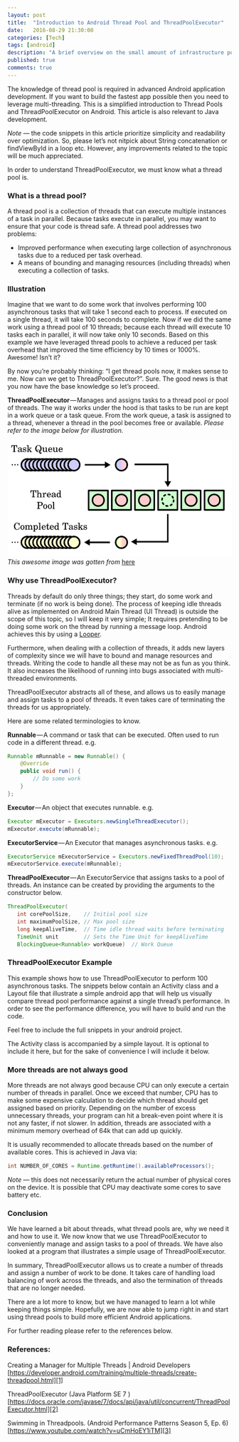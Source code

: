 ```yaml
---
layout: post
title:  "Introduction to Android Thread Pool and ThreadPoolExecutor"
date:   2016-08-29 21:30:00
categories: [Tech]
tags: [android]
description: "A brief overview on the small amount of infrastructure powering this site."
published: true
comments: true
---
```



The knowledge of thread pool is required in advanced Android application development. If you want to build the fastest app possible then you need to leverage multi-threading. This is a simplified introduction to Thread Pools and ThreadPoolExecutor on Android. This article is also relevant to Java development.

*Note* — the code snippets in this article prioritize simplicity and readability over optimization. So, please let’s not nitpick about String concatenation or findViewById in a loop etc. However, any improvements related to the topic will be much appreciated.

In order to understand ThreadPoolExecutor, we must know what a thread pool is.

### What is a thread pool?

A thread pool is a collection of threads that can execute multiple instances of a task in parallel. Because tasks execute in parallel, you may want to ensure that your code is thread safe. A thread pool addresses two problems:

* Improved performance when executing large collection of asynchronous tasks due to a reduced per task overhead.
* A means of bounding and managing resources (including threads) when executing a collection of tasks.

### Illustration

Imagine that we want to do some work that involves performing 100 asynchronous tasks that will take 1 second each to process. If executed on a single thread, it will take 100 seconds to complete. Now if we did the same work using a thread pool of 10 threads; because each thread will execute 10 tasks each in parallel, it will now take only 10 seconds. Based on this example we have leveraged thread pools to achieve a reduced per task overhead that improved the time efficiency by 10 times or 1000%. Awesome! Isn’t it?

By now you’re probably thinking: “I get thread pools now, it makes sense to me. Now can we get to ThreadPoolExecutor?”. Sure. The good news is that you now have the base knowledge so let’s proceed.

**ThreadPoolExecutor** — Manages and assigns tasks to a thread pool or pool of threads. The way it works under the hood is that tasks to be run are kept in a work queue or a task queue. From the work queue, a task is assigned to a thread, whenever a thread in the pool becomes free or available. *Please refer to the image below for illustration.*

![ThreadPool Diagram](/images/thread-pool.png)
*This awesome image was gotten from* [here][pool_img_link]

### Why use ThreadPoolExecutor?

Threads by default do only three things; they start, do some work and terminate (if no work is being done). The process of keeping idle threads alive as implemented on Android Main Thread (UI Thread) is outside the scope of this topic, so I will keep it very simple; It requires pretending to be doing some work on the thread by running a message loop. Android achieves this by using a [Looper][looper_link].

Furthermore, when dealing with a collection of threads, it adds new layers of complexity since we will have to bound and manage resources and threads. Writing the code to handle all these may not be as fun as you think. It also increases the likelihood of running into bugs associated with multi-threaded environments.

ThreadPoolExecutor abstracts all of these, and allows us to easily manage and assign tasks to a pool of threads. It even takes care of terminating the threads for us appropriately.

Here are some related terminologies to know.

**Runnable** — A command or task that can be executed. Often used to run code in a different thread. e.g.

```java
Runnable mRunnable = new Runnable() {
    @Override
    public void run() {
        // Do some work
    }
};
```

**Executor** — An object that executes runnable. e.g.

```java
Executor mExecutor = Executors.newSingleThreadExecutor();
mExecutor.execute(mRunnable);
```

**ExecutorService** — An Executor that manages asynchronous tasks. e.g.

```java
ExecutorService mExecutorService = Executors.newFixedThreadPool(10);
mExecutorService.execute(mRunnable);
```


**ThreadPoolExecutor** — An ExecutorService that assigns tasks to a pool of threads. An instance can be created by providing the arguments to the constructor below.

```java
ThreadPoolExecutor(
   int corePoolSize,    // Initial pool size
   int maximumPoolSize, // Max pool size
   long keepAliveTime,  // Time idle thread waits before terminating
   TimeUnit unit        // Sets the Time Unit for keepAliveTime
   BlockingQueue<Runnable> workQueue)  // Work Queue
```

### ThreadPoolExecutor Example

This example shows how to use ThreadPoolExecutor to perform 100 asynchronous tasks. The snippets below contain an Activity class and a Layout file that illustrate a simple android app that will help us visually compare thread pool performance against a single thread’s performance.
In order to see the performance difference, you will have to build and run the code.

Feel free to include the full snippets in your android project.

<!-- Styling all gist snippet on this file-->
<style type="text/css">
  .gist {overflow:auto !important;}
  .gist-file
  .gist-data {max-height: 600px; max-width: auto;}
</style>

<script src="https://gist.github.com/ojiofong/4b8bd2edce4644fa734634caaab3d222.js"></script>

The Activity class is accompanied by a simple layout. It is optional to include it here, but for the sake of convenience I will include it below.

<script src="https://gist.github.com/ojiofong/1ee09c2759b5ff93993f6eef12ce8e2c.js"></script>


### More threads are not always good

More threads are not always good because CPU can only execute a certain number of threads in parallel. Once we exceed that number, CPU has to make some expensive calculation to decide which thread should get assigned based on priority. Depending on the number of excess unnecessary threads, your program can hit a break-even point where it is not any faster, if not slower. In addition, threads are associated with a minimum memory overhead of 64k that can add up quickly.

It is usually recommended to allocate threads based on the number of available cores. This is achieved in Java via:

```java
int NUMBER_OF_CORES = Runtime.getRuntime().availableProcessors();
```

*Note* — this does not necessarily return the actual number of physical cores on the device. It is possible that CPU may deactivate some cores to save battery etc.

### Conclusion
We have learned a bit about threads, what thread pools are, why we need it and how to use it. We now know that we use ThreadPoolExecutor to conveniently manage and assign tasks to a pool of threads. We have also looked at a program that illustrates a simple usage of ThreadPoolExecutor.

In summary, ThreadPoolExecutor allows us to create a number of threads and assign a number of work to be done. It takes care of handling load balancing of work across the threads, and also the termination of threads that are no longer needed.

There are a lot more to know, but we have managed to learn a lot while keeping things simple. Hopefully, we are now able to jump right in and start using thread pools to build more efficient Android applications.

For further reading please refer to the references below.

### References:

Creating a Manager for Multiple Threads | Android Developers
[https://developer.android.com/training/multiple-threads/create-threadpool.html][1]

ThreadPoolExecutor (Java Platform SE 7 )
[https://docs.oracle.com/javase/7/docs/api/java/util/concurrent/ThreadPoolExecutor.html][2]

Swimming in Threadpools. (Android Performance Patterns Season 5, Ep. 6)
[https://www.youtube.com/watch?v=uCmHoEY1iTM][3]

[1]: https://developer.android.com/training/multiple-threads/create-threadpool.html
[2]: https://docs.oracle.com/javase/7/docs/api/java/util/concurrent/ThreadPoolExecutor.html
[3]: https://www.youtube.com/watch?v=uCmHoEY1iTM
[looper_link]: https://developer.android.com/reference/android/os/Looper.html
[pool_img_link]: http://allegro.tech/img/articles/2015-04-22-thread-pools/thread-pool.png

